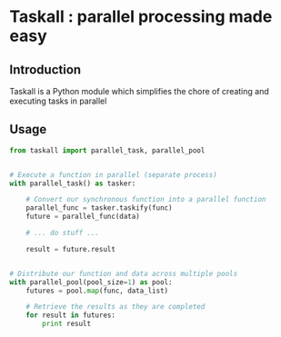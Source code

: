 # Taskall : parallel processing made easy

## Introduction

Taskall is a Python module which simplifies the chore of creating and executing tasks in parallel

## Usage


```python
from taskall import parallel_task, parallel_pool


# Execute a function in parallel (separate process)
with parallel_task() as tasker:

    # Convert our synchronous function into a parallel function
    parallel_func = tasker.taskify(func)
    future = parallel_func(data)

    # ... do stuff ...

    result = future.result


# Distribute our function and data across multiple pools
with parallel_pool(pool_size=1) as pool:
    futures = pool.map(func, data_list)

    # Retrieve the results as they are completed
    for result in futures:
        print result
```